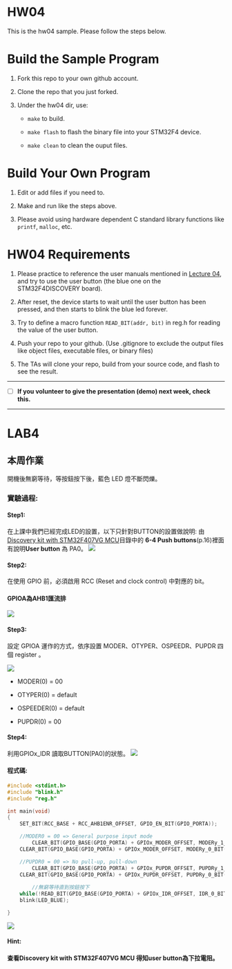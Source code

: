 HW04
===
This is the hw04 sample. Please follow the steps below.

# Build the Sample Program

1. Fork this repo to your own github account.

2. Clone the repo that you just forked.

3. Under the hw04 dir, use:

	* `make` to build.

	* `make flash` to flash the binary file into your STM32F4 device.

	* `make clean` to clean the ouput files.

# Build Your Own Program

1. Edit or add files if you need to.

2. Make and run like the steps above.

3. Please avoid using hardware dependent C standard library functions like `printf`, `malloc`, etc.

# HW04 Requirements

1. Please practice to reference the user manuals mentioned in [Lecture 04], and try to use the user button (the blue one on the STM32F4DISCOVERY board).

2. After reset, the device starts to wait until the user button has been pressed, and then starts to blink the blue led forever.

3. Try to define a macro function `READ_BIT(addr, bit)` in reg.h for reading the value of the user button.

4. Push your repo to your github. (Use .gitignore to exclude the output files like object files, executable files, or binary files)

5. The TAs will clone your repo, build from your source code, and flash to see the result.

[Lecture 04]: http://www.nc.es.ncku.edu.tw/course/embedded/04/

--------------------

- [ ] **If you volunteer to give the presentation (demo) next week, check this.**

--------------------

LAB4
===
## 本周作業
開機後無窮等待，等按鈕按下後，藍色 LED 燈不斷閃爍。
### 實驗過程:

#### Step1:
在上課中我們已經完成LED的設置，以下只針對BUTTON的設置做說明:
由[Discovery kit with STM32F407VG MCU](http://www.nc.es.ncku.edu.tw/course/embedded/pdf/STM32F4DISCOVERY.pdf)目錄中的 **6-4 Push buttons**(p.16)裡面有說明**User button** 為 PA0。
![](https://i.imgur.com/yMJkN0O.png)


#### Step2:
在使用 GPIO 前，必須啟用 RCC (Reset and clock control) 中對應的 bit。
#### GPIOA為AHB1匯流排
![](https://i.imgur.com/mL6X3cj.png)


#### Step3:
設定 GPIOA 運作的方式，依序設置 MODER、OTYPER、OSPEEDR、PUPDR 四個 register 。

![](https://i.imgur.com/CsbYdu0.png)

* MODER(0) = 00 

* OTYPER(0) = default

* OSPEEDER(0) = default

* PUPDR(0) = 00

#### Step4:
利用GPIOx_IDR 讀取BUTTON(PA0)的狀態。
![](https://i.imgur.com/ojWqegq.png)

#### 程式碼:
```C
#include <stdint.h>
#include "blink.h"
#include "reg.h"

int main(void)
{   
	SET_BIT(RCC_BASE + RCC_AHB1ENR_OFFSET, GPIO_EN_BIT(GPIO_PORTA));

	//MODER0 = 00 => General purpose input mode
        CLEAR_BIT(GPIO_BASE(GPIO_PORTA) + GPIOx_MODER_OFFSET, MODERy_1_BIT(GPIO_PORTA));
	CLEAR_BIT(GPIO_BASE(GPIO_PORTA) + GPIOx_MODER_OFFSET, MODERy_0_BIT(GPIO_PORTA));

	//PUPDR0 = 00 => No pull-up, pull-down
        CLEAR_BIT(GPIO_BASE(GPIO_PORTA) + GPIOx_PUPDR_OFFSET, PUPDRy_1_BIT(GPIO_PORTA));
	CLEAR_BIT(GPIO_BASE(GPIO_PORTA) + GPIOx_PUPDR_OFFSET, PUPDRy_0_BIT(GPIO_PORTA));
	
        //無窮等待直到按鈕按下
	while(!READ_BIT(GPIO_BASE(GPIO_PORTA) + GPIOx_IDR_OFFSET, IDR_0_BIT(GPIO_PORTA)));
	blink(LED_BLUE);

}
```


![](https://i.imgur.com/7cYmw2C.png)

#### Hint:
#### 查看Discovery kit with STM32F407VG MCU 得知user button為下拉電阻。

